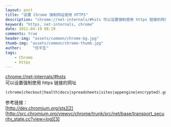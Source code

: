 ```yaml
---
layout: post
title: "设置 Chrome 强制网站使用 HTTPS"
description: "chrome://net-internals/#hsts 可以设置强制使用 https 链接的网址  "
keyword: "https, net-internals, chrome"
date: 2011-04-19 08:19
comments: true
header-img: "assets/common/chrome-bg.jpg"
thumb-img: "assets/common/chrome-thumb.jpg"
author:     "任平生"
tags:
    - Chrome
    - https
---
```


[chrome://net-internals/#hsts][1]  
可以设置强制使用 https 链接的网址  


```
(chrome|checkout|health|docs|spreadsheets|sites|appengine|encrypted).google.com  
```

  
参考链接：  
[http://dev.chromium.org/sts][2]  
[http://src.chromium.org/viewvc/chrome/trunk/src/net/base/transport_security_state.cc?view=log][3]

[1]: chrome://net-internals/#hsts
[2]: http://dev.chromium.org/sts
[3]: http://src.chromium.org/viewvc/chrome/trunk/src/net/base/transport_security_state.cc?view=log